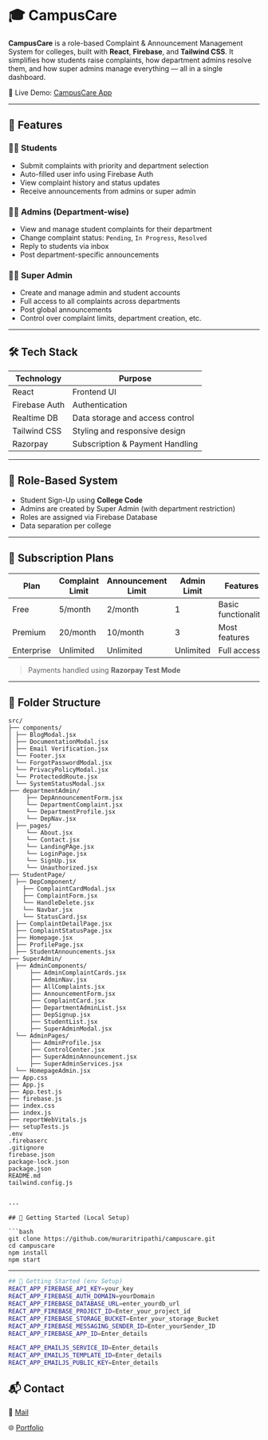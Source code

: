 # 🎓 CampusCare

**CampusCare** is a role-based Complaint & Announcement Management System for colleges, built with **React**, **Firebase**, and **Tailwind CSS**. It simplifies how students raise complaints, how department admins resolve them, and how super admins manage everything — all in a single dashboard.

🚀 Live Demo: [CampusCare App](https://players-e502c.web.app/)

---

## 📌 Features

### 👨‍🎓 Students
- Submit complaints with priority and department selection
- Auto-filled user info using Firebase Auth
- View complaint history and status updates
- Receive announcements from admins or super admin

### 🧑‍💼 Admins (Department-wise)
- View and manage student complaints for their department
- Change complaint status: `Pending`, `In Progress`, `Resolved`
- Reply to students via inbox
- Post department-specific announcements

### 🧑‍💼 Super Admin
- Create and manage admin and student accounts
- Full access to all complaints across departments
- Post global announcements
- Control over complaint limits, department creation, etc.

---

## 🛠️ Tech Stack

| Technology     | Purpose                          |
|----------------|----------------------------------|
| React          | Frontend UI                      |
| Firebase Auth  | Authentication                   |
| Realtime DB    | Data storage and access control  |
| Tailwind CSS   | Styling and responsive design    |
| Razorpay       | Subscription & Payment Handling  |

---

## 🧪 Role-Based System

- Student Sign-Up using **College Code**
- Admins are created by Super Admin (with department restriction)
- Roles are assigned via Firebase Database
- Data separation per college

---

## 💸 Subscription Plans

| Plan        | Complaint Limit | Announcement Limit | Admin Limit | Features             |
|-------------|------------------|---------------------|--------------|----------------------|
| Free        | 5/month          | 2/month             | 1            | Basic functionality  |
| Premium     | 20/month         | 10/month            | 3            | Most features        |
| Enterprise  | Unlimited        | Unlimited           | Unlimited    | Full access          |

> Payments handled using **Razorpay Test Mode**

---

## 📁 Folder Structure
```
src/
├── components/
│ ├── BlogModal.jsx
│ ├── DocumentationModal.jsx
│ ├── Email Verification.jsx
│ └── Footer.jsx
│ └── ForgotPasswordModal.jsx
│ └── PrivacyPolicyModal.jsx
│ └── ProtecteddRoute.jsx
│ └── SystemStatusModal.jsx
├── departmentAdmin/
│    ├── DepAnnouncementForm.jsx
│    └── DepartmentComplaint.jsx
│    └── DepartmentProfile.jsx
│    └── DepNav.jsx
│ ├── pages/
│    └── About.jsx
│    └── Contact.jsx
│    └── LandingPAge.jsx
│    └── LoginPage.jsx
│    └── SignUp.jsx
│    └── Unauthorized.jsx
├── StudentPage/
│ ├── DepComponent/
│   ├── ComplaintCardModal.jsx
│   ├── ComplaintForm.jsx
│   └── HandleDelete.jsx
│   └── Navbar.jsx
│   └── StatusCard.jsx
│ ├── ComplaintDetailPage.jsx
│ ├── ComplaintStatusPage.jsx
│ ├── Homepage.jsx
│ ├── ProfilePage.jsx
│ ├── StudentAnnouncements.jsx
├── SuperAdmin/
│ ├── AdminComponents/
│     ├── AdminComplaintCards.jsx
│     ├── AdminNav.jsx
│     ├── AllComplaints.jsx
│     ├── AnnouncementForm.jsx
│     ├── ComplaintCard.jsx
│     ├── DepartmentAdminList.jsx
│     ├── DepSignup.jsx
│     ├── StudentList.jsx
│     ├── SuperAdminModal.jsx
│ └── AdminPages/
│     ├── AdminProfile.jsx
│     ├── ControlCenter.jsx
│     ├── SuperAdminAnnouncement.jsx
│     ├── SuperAdminServices.jsx
│ └── HomepageAdmin.jsx
├── App.css
├── App.js
├── App.test.js
├── firebase.js
├── index.css
├── index.js
├── reportWebVitals.js
├── setupTests.js
.env
.firebaserc
.gitignore
firebase.json
package-lock.json
package.json
README.md
tailwind.config.js


---

## 🚀 Getting Started (Local Setup)

```bash
git clone https://github.com/muraritripathi/campuscare.git
cd campuscare
npm install
npm start
```
---
```bash
## 🚀 Getting Started (env Setup)
REACT_APP_FIREBASE_API_KEY=your_key
REACT_APP_FIREBASE_AUTH_DOMAIN=yourDomain
REACT_APP_FIREBASE_DATABASE_URL=enter_yourdb_url
REACT_APP_FIREBASE_PROJECT_ID=Enter_your_project_id
REACT_APP_FIREBASE_STORAGE_BUCKET=Enter_your_storage_Bucket
REACT_APP_FIREBASE_MESSAGING_SENDER_ID=Enter_yourSender_ID
REACT_APP_FIREBASE_APP_ID=Enter_details

REACT_APP_EMAILJS_SERVICE_ID=Enter_details
REACT_APP_EMAILJS_TEMPLATE_ID=Enter_details
REACT_APP_EMAILJS_PUBLIC_KEY=Enter_details

```
## 📬 Contact
📧 [Mail](tripathimurari599@gmail.com/)

🌐 [Portfolio](muraritripathi.xyz/)


